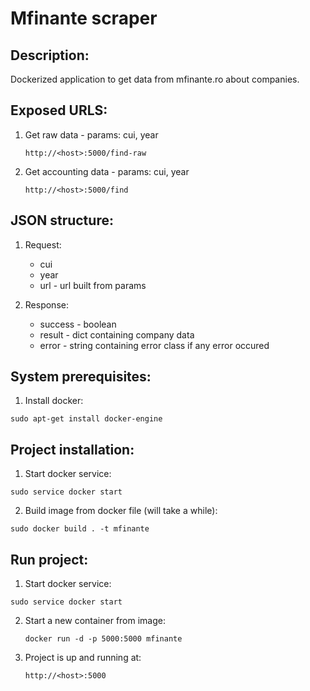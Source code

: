 # Mfinante scraper

Description:
------------

Dockerized application to get data from mfinante.ro about companies.

Exposed URLS:
-------------

1. Get raw data - params: cui, year

    ```
    http://<host>:5000/find-raw 
    ```

2. Get accounting data - params: cui, year
 
    ```
    http://<host>:5000/find
    ```
 
 
JSON structure:
---------------

1. Request:
    * cui 
    * year
    * url - url built from params
    
2. Response:
    * success - boolean
    * result - dict containing company data 
    * error - string containing error class if any error occured
    

System prerequisites:
---------------------

1. Install docker:

  ```
  sudo apt-get install docker-engine
  ```
  

Project installation:
---------------------

1. Start docker service:

  ```
  sudo service docker start
  ```

2. Build image from docker file (will take a while):

  ```
  sudo docker build . -t mfinante
  ```


Run project:
------------

1. Start docker service:

  ```
  sudo service docker start
  ```

2. Start a new container from image:

    ``` 
    docker run -d -p 5000:5000 mfinante    
    ```
    
3. Project is up and running at:

    ```
    http://<host>:5000
    ```
